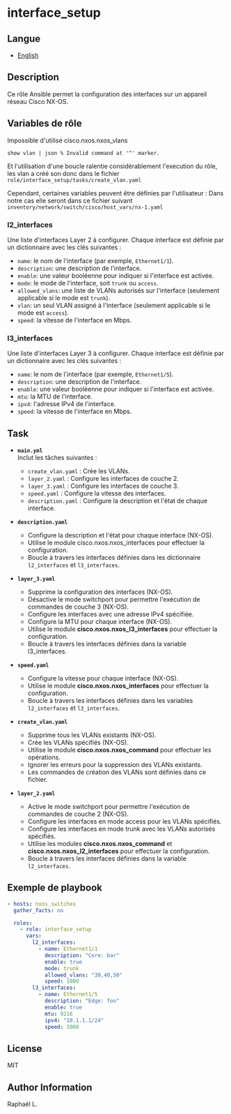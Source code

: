 # interface_setup

## Langue

- [English](./README.md)

## Description
Ce rôle Ansible permet la configuration des interfaces sur un appareil réseau Cisco NX-OS.

## Variables de rôle

Impossible d'utilisé cisco.nxos.nxos_vlans 
 ```
 show vlan | json % Invalid command at '^' marker.
 ```

Et l'utilisation d'une boucle ralentie considérablement l'execution du rôle, les vlan a créé son donc dans le fichier `role/interface_setup/tasks/create_vlan.yaml`

Cependant, certaines variables peuvent être définies par l'utilisateur :
Dans notre cas elle seront dans ce fichier suivant `inventory/network/switch/cisco/host_vars/nx-1.yaml`
### l2_interfaces

Une liste d'interfaces Layer 2 à configurer. Chaque interface est définie par un dictionnaire avec les clés suivantes :

- `name`: le nom de l'interface (par exemple, `Ethernet1/1`).
- `description`: une description de l'interface.
- `enable`: une valeur booléenne pour indiquer si l'interface est activée.
- `mode`: le mode de l'interface, soit `trunk` ou `access`.
- `allowed_vlans`: une liste de VLANs autorisés sur l'interface (seulement applicable si le mode est `trunk`).
- `vlan`: un seul VLAN assigné à l'interface (seulement applicable si le mode est `access`).
- `speed`: la vitesse de l'interface en Mbps.

### l3_interfaces

Une liste d'interfaces Layer 3 à configurer. Chaque interface est définie par un dictionnaire avec les clés suivantes :

- `name`: le nom de l'interface (par exemple, `Ethernet1/5`).
- `description`: une description de l'interface.
- `enable`: une valeur booléenne pour indiquer si l'interface est activée.
- `mtu`: la MTU de l'interface.
- `ipv4`: l'adresse IPv4 de l'interface.
- `speed`: la vitesse de l'interface en Mbps.


## Task
- **`main.yml`**    
Inclut les tâches suivantes :
  - `create_vlan.yaml` : Crée les VLANs.
  - `layer_2.yaml` : Configure les interfaces de couche 2.
  - `layer_3.yaml` : Configure les interfaces de couche 3.
  - `speed.yaml` : Configure la vitesse des interfaces.
  - `description.yaml` : Configure la description et l'état de chaque interface.

- **`description.yaml`**
  - Configure la description et l'état pour chaque interface (NX-OS).
  - Utilise le module cisco.nxos.nxos_interfaces pour effectuer la configuration.
  - Boucle à travers les interfaces définies dans les dictionnaire `l2_interfaces` et `l3_interfaces`.

- **`layer_3.yaml`**
  - Supprime la configuration des interfaces (NX-OS).
  - Désactive le mode switchport pour permettre l'exécution de commandes de couche 3 (NX-OS).
  - Configure les interfaces avec une adresse IPv4 spécifiée.
  - Configure la MTU pour chaque interface (NX-OS).
  - Utilise le module **cisco.nxos.nxos_l3_interfaces** pour effectuer la configuration.
  - Boucle à travers les interfaces définies dans la variable l3_interfaces.

- **`speed.yaml`**
  - Configure la vitesse pour chaque interface (NX-OS).
  - Utilise le module **cisco.nxos.nxos_interfaces** pour effectuer la configuration.
  - Boucle à travers les interfaces définies dans les variables `l2_interfaces` et `l3_interfaces`.

- **`create_vlan.yaml`**
  - Supprime tous les VLANs existants (NX-OS).
  - Crée les VLANs spécifiés (NX-OS).
  - Utilise le module **cisco.nxos.nxos_command** pour effectuer les opérations.
  - Ignorer les erreurs pour la suppression des VLANs existants.
  - Les commandes de création des VLANs sont définies dans ce fichier.

- **`layer_2.yaml`**
  - Active le mode switchport pour permettre l'exécution de commandes de couche 2 (NX-OS).
  - Configure les interfaces en mode access pour les VLANs spécifiés.
  - Configure les interfaces en mode trunk avec les VLANs autorisés spécifiés.
  - Utilise les modules **cisco.nxos.nxos_command** et **cisco.nxos.nxos_l2_interfaces** pour effectuer la configuration.
  - Boucle à travers les interfaces définies dans la variable `l2_interfaces`.

## Exemple de playbook

```yaml
- hosts: nxos_switches
  gather_facts: no

  roles:
    - role: interface_setup
      vars:
        l2_interfaces:
          - name: Ethernet1/1
            description: "Core: bar"
            enable: true
            mode: trunk
            allowed_vlans: "30,40,50"
            speed: 1000
        l3_interfaces:
          - name: Ethernet1/5
            description: "Edge: foo"
            enable: true
            mtu: 9216
            ipv4: "10.1.1.1/24"
            speed: 1000
```

License
-------

MIT

Author Information
------------------

Raphaël L.